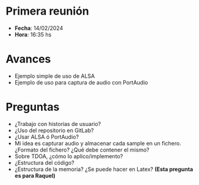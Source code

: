# Primera reunión
- **Fecha**: 14/02/2024
- **Hora**: 16:35 hs
# Avances
- Ejemplo simple de uso de ALSA
- Ejemplo de uso para captura de audio con PortAudio

# Preguntas
- ¿Trabajo con historias de usuario?
- ¿Uso del repositorio en GitLab?
- ¿Usar ALSA ó PortAudio?
- Mi idea es capturar audio y almacenar cada sample en un fichero. ¿Formato del fichero? ¿Qué debe contener el mismo?
- Sobre TDOA, ¿cómo lo aplico/implemento?
- ¿Estructura del código?
- ¿Estructura de la memoria? ¿Se puede hacer en Latex? **(Esta pregunta es para Raquel)**